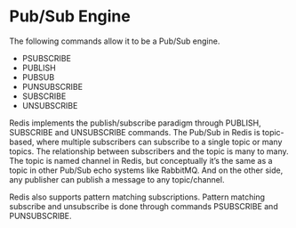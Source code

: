 ﻿# Pub/Sub Engine

The following commands allow it to be a Pub/Sub engine.
- PSUBSCRIBE
- PUBLISH
- PUBSUB
- PUNSUBSCRIBE
- SUBSCRIBE
- UNSUBSCRIBE


Redis implements the publish/subscribe paradigm through PUBLISH, SUBSCRIBE and UNSUBSCRIBE commands.
The Pub/Sub in Redis is topic-based, where multiple subscribers can subscribe to a single topic or many topics.
The relationship between subscribers and the topic is many to many.
The topic is named channel in Redis, but conceptually it’s the same as a topic in other Pub/Sub echo systems like RabbitMQ. 
And on the other side, any publisher can publish a message to any topic/channel.

Redis also supports pattern matching subscriptions. 
Pattern matching subscribe and unsubscribe is done through commands PSUBSCRIBE and PUNSUBSCRIBE.
